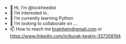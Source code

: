 - 👋 Hi, I’m @lockheedist
- 👀 I’m interested in..
- 🌱 I’m currently learning Python
- 💞️ I’m looking to collaborate on ...
- 📫 How to reach me brainhein@gmail.com or https://www.linkedin.com/in/burak-keskin-337208194

<!---
lockheedist/lockheedist is a ✨ special ✨ repository because its `README.md` (this file) appears on your GitHub profile.
You can click the Preview link to take a look at your changes.
--->
